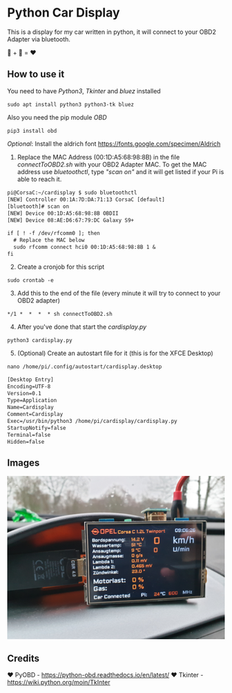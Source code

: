 # Python Car Display

This is a display for my car written in python, it will connect to your OBD2 Adapter via bluetooth.

🐍 + 🚗 = ❤️

## How to use it

You need to have *Python3*, *Tkinter* and *bluez* installed
```shell
sudo apt install python3 python3-tk bluez
```

Also you need the pip module *OBD*
```shell
pip3 install obd
```

*Optional*: Install the aldrich font https://fonts.google.com/specimen/Aldrich

1. Replace the MAC Address (00:1D:A5:68:98:8B) in the file *connectToOBD2.sh* with your OBD2 Adapter MAC. To get the MAC address use *bluetoothctl*, type *"scan on"* and it will get listed if your Pi is able to reach it.
```shell
pi@CorsaC:~/cardisplay $ sudo bluetoothctl
[NEW] Controller 00:1A:7D:DA:71:13 CorsaC [default]
[bluetooth]# scan on
[NEW] Device 00:1D:A5:68:98:8B OBDII
[NEW] Device 08:AE:D6:67:79:DC Galaxy S9+
```
```shell
if [ ! -f /dev/rfcomm0 ]; then
  # Replace the MAC below
  sudo rfcomm connect hci0 00:1D:A5:68:98:8B 1 &
fi
```
2. Create a cronjob for this script
```shell
sudo crontab -e
```
3. Add this to the end of the file (every minute it will try to connect to your OBD2 adapter)
```shell
*/1 *  *  *  * sh connectToOBD2.sh
```
4. After you've done that start the *cardisplay.py*
```shell
python3 cardisplay.py
```
5. (Optional) Create an autostart file for it (this is for the XFCE Desktop)
```shell
nano /home/pi/.config/autostart/cardisplay.desktop
```

```shell
[Desktop Entry]
Encoding=UTF-8
Version=0.1
Type=Application
Name=Cardisplay
Comment=Cardisplay
Exec=/usr/bin/python3 /home/pi/cardisplay/cardisplay.py
StartupNotify=false
Terminal=false
Hidden=false
```

## Images

![alt text](https://github.com/Jnnshschl//PythonCarDisplay/blob/master/images/image.png?raw=true "Pi with Display")

## Credits

❤️ PyOBD - https://python-obd.readthedocs.io/en/latest/
❤️ Tkinter - https://wiki.python.org/moin/TkInter